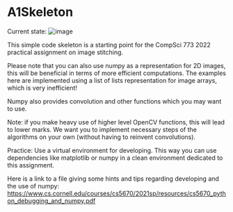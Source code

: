 # A1Skeleton


Current state:
![image](https://user-images.githubusercontent.com/48974742/158395702-6bcbdf56-d962-443c-8b33-510009ac585f.png)


This simple code skeleton is a starting point for the CompSci 773 2022 practical assignment on image stitching. 

Please note that you can also use numpy as a representation for 2D images, this will be beneficial in terms 
of more efficient computations. The examples here are implemented using a list of lists representation for image arrays, 
which is very inefficient!

Numpy also provides convolution and other functions which you may want to use.

Note: if you make heavy use of higher level OpenCV functions, this will lead to lower marks. We want you to implement
necessary steps of the algorithms on your own (without having to reinvent convolutions).


Practice: Use a virtual environment for developing. This way you can use dependencies like matplotlib or numpy in a
clean environment dedicated to this assignment. 


Here is a link to a file giving some hints and tips regarding developing and the use of numpy:
https://www.cs.cornell.edu/courses/cs5670/2021sp/resources/cs5670_python_debugging_and_numpy.pdf

